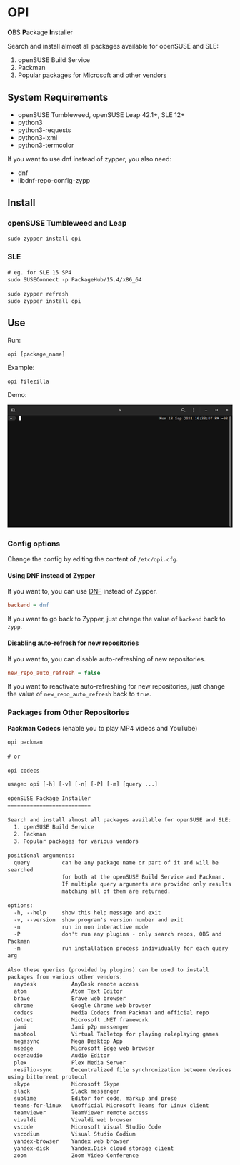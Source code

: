 # OPI

**O**BS **P**ackage **I**nstaller

Search and install almost all packages available for openSUSE and SLE:

1. openSUSE Build Service
2. Packman
3. Popular packages for Microsoft and other vendors

## System Requirements

- openSUSE Tumbleweed, openSUSE Leap 42.1+, SLE 12+
- python3
- python3-requests
- python3-lxml
- python3-termcolor

If you want to use dnf instead of zypper, you also need:

- dnf
- libdnf-repo-config-zypp

## Install

### openSUSE Tumbleweed and Leap

```
sudo zypper install opi
```

### SLE

```
# eg. for SLE 15 SP4
sudo SUSEConnect -p PackageHub/15.4/x86_64

sudo zypper refresh
sudo zypper install opi
```

## Use

Run:

```
opi [package_name]
```

Example:

```
opi filezilla
```

Demo:

![Screenshot](demo.gif)

### Config options

Change the config by editing the content of `/etc/opi.cfg`.

#### Using DNF instead of Zypper

If you want to, you can use [DNF](https://en.opensuse.org/SDB:DNF) instead of Zypper.

```cfg
backend = dnf
```

If you want to go back to Zypper, just change the value of `backend` back to `zypp`.

#### Disabling auto-refresh for new repositories

If you want to, you can disable auto-refreshing of new repositories.

```cfg
new_repo_auto_refresh = false
```

If you want to reactivate auto-refreshing for new repositories, just change the value of `new_repo_auto_refresh` back to `true`.

### Packages from Other Repositories

**Packman Codecs** (enable you to play MP4 videos and YouTube)

```
opi packman

# or

opi codecs
```

```
usage: opi [-h] [-v] [-n] [-P] [-m] [query ...]

openSUSE Package Installer
==========================

Search and install almost all packages available for openSUSE and SLE:
  1. openSUSE Build Service
  2. Packman
  3. Popular packages for various vendors

positional arguments:
  query          can be any package name or part of it and will be searched
                 for both at the openSUSE Build Service and Packman.
                 If multiple query arguments are provided only results
                 matching all of them are returned.

options:
  -h, --help     show this help message and exit
  -v, --version  show program's version number and exit
  -n             run in non interactive mode
  -P             don't run any plugins - only search repos, OBS and Packman
  -m             run installation process individually for each query arg

Also these queries (provided by plugins) can be used to install packages from various other vendors:
  anydesk           AnyDesk remote access
  atom              Atom Text Editor
  brave             Brave web browser
  chrome            Google Chrome web browser
  codecs            Media Codecs from Packman and official repo
  dotnet            Microsoft .NET framework
  jami              Jami p2p messenger
  maptool           Virtual Tabletop for playing roleplaying games
  megasync          Mega Desktop App
  msedge            Microsoft Edge web browser
  ocenaudio         Audio Editor
  plex              Plex Media Server
  resilio-sync      Decentralized file synchronization between devices using bittorrent protocol
  skype             Microsoft Skype
  slack             Slack messenger
  sublime           Editor for code, markup and prose
  teams-for-linux   Unofficial Microsoft Teams for Linux client
  teamviewer        TeamViewer remote access
  vivaldi           Vivaldi web browser
  vscode            Microsoft Visual Studio Code
  vscodium          Visual Studio Codium
  yandex-browser    Yandex web browser
  yandex-disk       Yandex.Disk cloud storage client
  zoom              Zoom Video Conference
```
